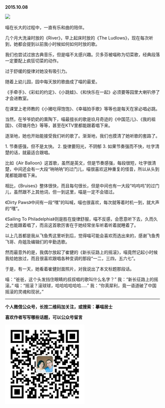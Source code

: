 **2015.10.08**

![](http://upload-images.jianshu.io/upload_images/51001-1980176c34932339.jpg?imageMogr2/auto-orient/strip%7CimageView2/2/w/1240)

喵在长大的过程中，一直有乐和曲的陪伴。

几个月大洗澡时放的《River》，早上起床时放的《The Ludlows》，现在每次听到，她都会提到以前我小时候如何如何时放的歌。

我们也尝试过放古典音乐，但是喵不太感兴趣。贝多芬被喵称为切菜歌，经典段落一定要配上疯狂切菜的动作。

过于舒缓的旋律对她没有吸引力。

随着上幼儿园，园中每天放的歌曲成了喵的最爱。

《手牵手》、《彩虹的约定》、《小跳蛙》、《和快乐在一起》必须要等园里大喇叭停了才会进教室。

在课堂上老师教的《小猪吃得饱饱》、《幸福拍手歌》等等也是每天在家必唱必跳。

当然，在爷爷奶奶的熏陶下，喵最擅长的歌是玖月奇迹的《中国范儿》、《我的祖国》、《荷塘月色》等等，甚至在KTV里都能跟着唱下来。

逐渐地，她也开始能接受我们听的歌了。渐渐地，我们也摸清了她听歌的套路了。

1. 节奏感强，但不是太快。
2. 旋律要阳光，不阴郁
3. 如果节奏强而不快，吐字清楚的话，就最适合跟唱。

比如《Air Balloon》这首歌，虽然是英文，但是节奏感强，每段很短，吐字很清楚，中间还会有一大段“呐呐呐”的过门儿，喵很喜欢这种重复的怪音，所以从头到尾都能跟唱下来。

相比，《Bruises》整体很快，而且每句很长，但是中间也有一大段“呜呜呜”的过门儿，虽然跟不上其他词，但一到这里，喵是一定不会错过。

《Dirty Paws》中间有一段“嘿”的叫喊，喵也很喜欢，每次就等着时机一到，就大声的“嘿”。

《Sailing To Philadelphia》则是胜在旋律舒服，喵不反感，会愿意听下去，久而久之也能跟着唱了，而且这首歌厉害在于她经常坐车听着听着就睡着了。

以上几首都是我从飞鱼秀这里听到后，觉得喵可能会喜欢而选出来的，感谢飞鱼秀飞哥、舟姐及编辑们的辛勤选歌。

然而最意外的是，我偶尔放起了崔健的《新长征路上的摇滚》，喵竟然记起小时候我给她放过，而且很喜欢跟唱各种变调的那段“一二，三四，五六七”。

于是，有一天，她看着崔健封面照片，对我说出了本文标题那段话。

喵：“爸爸，这个头发挡住眼睛的叔叔唱的歌叫什么名字？”
我：“新长征路上的摇滚。”
喵：“摇滚？滚球球，哈哈哈哈哈哈.....”
我：“你真犀利，竟一语道破了中国摇滚的灵魂和现状。”

***


**个人微信公众号，长按二维码加关注，或搜索：摹喵居士**

**喜欢作者写写哪些话题，可以公众号留言**

![](https://github.com/jiluofu/jiluofu.github.com/raw/master/momiaojushi/static/qrcode.jpg)